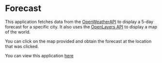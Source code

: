 # Forecast
This application fetches data from the [OpenWeatherAPI](https://openweathermap.org/api) to display a 5-day forecast for a specific city. It also uses the [OpenLayers API](https://openlayers.org/) to display a map of the world.

You can click on the map provided and obtain the forecast at the location that was clicked.

You can view this application [here](https://ryanarine.github.io/Forecast/)
